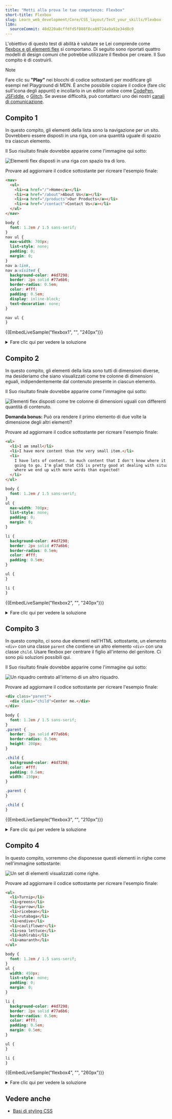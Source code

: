 ```yaml
---
title: "Metti alla prova le tue competenze: Flexbox"
short-title: Flexbox
slug: Learn_web_development/Core/CSS_layout/Test_your_skills/Flexbox
l10n:
  sourceCommit: 48d220a8cffdfd5f088f8ca89724a9a92e34d8c0
---
```


L'obiettivo di questo test di abilità è valutare se Lei comprende come [flexbox e gli elementi flex](/it/docs/Learn_web_development/Core/CSS_layout/Flexbox) si comportano. Di seguito sono riportati quattro modelli di design comuni che potrebbe utilizzare il flexbox per creare. Il Suo compito è di costruirli.

> [!NOTE]
> Fare clic su **"Play"** nei blocchi di codice sottostanti per modificare gli esempi nel Playground di MDN.
> È anche possibile copiare il codice (fare clic sull'icona degli appunti) e incollarlo in un editor online come [CodePen](https://codepen.io/), [JSFiddle](https://jsfiddle.net/), o [Glitch](https://glitch.com/).
> Se avesse difficoltà, può contattarci uno dei nostri [canali di comunicazione](/it/docs/MDN/Community/Communication_channels).

## Compito 1

In questo compito, gli elementi della lista sono la navigazione per un sito. Dovrebbero essere disposti in una riga, con una quantità uguale di spazio tra ciascun elemento.

Il Suo risultato finale dovrebbe apparire come l'immagine qui sotto:

![Elementi flex disposti in una riga con spazio tra di loro.](flex-task1.png)

Provare ad aggiornare il codice sottostante per ricreare l'esempio finale:

```html live-sample___flexbox1
<nav>
  <ul>
    <li><a href="/">Home</a></li>
    <li><a href="/about">About Us</a></li>
    <li><a href="/products">Our Products</a></li>
    <li><a href="/contact">Contact Us</a></li>
  </ul>
</nav>
```

```css hidden live-sample___flexbox1
body {
  font: 1.2em / 1.5 sans-serif;
}
nav ul {
  max-width: 700px;
  list-style: none;
  padding: 0;
  margin: 0;
}
nav a:link,
nav a:visited {
  background-color: #4d7298;
  border: 2px solid #77a6b6;
  border-radius: 0.5em;
  color: #fff;
  padding: 0.5em;
  display: inline-block;
  text-decoration: none;
}
```

```css live-sample___flexbox1
nav ul {
}
```

{{EmbedLiveSample("flexbox1", "", "240px")}}

<details>
<summary>Fare clic qui per vedere la soluzione</summary>

Può applicare `display: flex` e controllare lo spazio utilizzando la proprietà `justify-content`:

```css
nav ul {
  display: flex;
  justify-content: space-between;
}
```

</details>

## Compito 2

In questo compito, gli elementi della lista sono tutti di dimensioni diverse, ma desideriamo che siano visualizzati come tre colonne di dimensioni eguali, indipendentemente dal contenuto presente in ciascun elemento.

Il Suo risultato finale dovrebbe apparire come l'immagine qui sotto:

![Elementi flex disposti come tre colonne di dimensioni uguali con differenti quantità di contenuto.](flex-task2.png)

**Domanda bonus:** Può ora rendere il primo elemento di due volte la dimensione degli altri elementi?

Provare ad aggiornare il codice sottostante per ricreare l'esempio finale:

```html live-sample___flexbox2
<ul>
  <li>I am small</li>
  <li>I have more content than the very small item.</li>
  <li>
    I have lots of content. So much content that I don't know where it is all
    going to go. I'm glad that CSS is pretty good at dealing with situations
    where we end up with more words than expected!
  </li>
</ul>
```

```css hidden live-sample___flexbox2
body {
  font: 1.2em / 1.5 sans-serif;
}
ul {
  max-width: 700px;
  list-style: none;
  padding: 0;
  margin: 0;
}

li {
  background-color: #4d7298;
  border: 2px solid #77a6b6;
  border-radius: 0.5em;
  color: #fff;
  padding: 0.5em;
}
```

```css live-sample___flexbox2
ul {
}

li {
}
```

{{EmbedLiveSample("flexbox2", "", "240px")}}

<details>
<summary>Fare clic qui per vedere la soluzione</summary>

È meglio usare i shorthand, quindi in questo scenario `flex: 1` è probabilmente la risposta migliore, e quindi il risultato più ottimale sarebbe:

```css
ul {
  display: flex;
}

li {
  flex: 1;
}
```

Per la domanda bonus, aggiungere un selettore che punta al primo elemento e imposta `flex: 2;` (o `flex: 2 0 0;` o `flex-grow: 2`):

```css
li:first-child {
  flex: 2;
}
```

</details>

## Compito 3

In questo compito, ci sono due elementi nell'HTML sottostante, un elemento `<div>` con una classe `parent` che contiene un altro elemento `<div>` con una classe `child`. Usare flexbox per centrare il figlio all'interno del genitore. Ci sono più soluzioni possibili qui.

Il Suo risultato finale dovrebbe apparire come l'immagine qui sotto:

![Un riquadro centrato all'interno di un altro riquadro.](flex-task3.png)

Provare ad aggiornare il codice sottostante per ricreare l'esempio finale:

```html live-sample___flexbox3
<div class="parent">
  <div class="child">Center me.</div>
</div>
```

```css hidden live-sample___flexbox3
body {
  font: 1.2em / 1.5 sans-serif;
}
.parent {
  border: 2px solid #77a6b6;
  border-radius: 0.5em;
  height: 200px;
}

.child {
  background-color: #4d7298;
  color: #fff;
  padding: 0.5em;
  width: 150px;
}
```

```css hidden live-sample___flexbox3
.parent {
}

.child {
}
```

{{EmbedLiveSample("flexbox3", "", "210px")}}

<details>
<summary>Fare clic qui per vedere la soluzione</summary>

È necessario cambiare solo gli stili del genitore per centrare un elemento orizzontalmente e verticalmente:

```css
.parent {
  display: flex;
  justify-content: center;
  align-items: center;
}
```

</details>

## Compito 4

In questo compito, vorremmo che disponesse questi elementi in righe come nell'immagine sottostante:

![Un set di elementi visualizzati come righe.](flex-task4.png)

Provare ad aggiornare il codice sottostante per ricreare l'esempio finale:

```html live-sample___flexbox4
<ul>
  <li>Turnip</li>
  <li>greens</li>
  <li>yarrow</li>
  <li>ricebean</li>
  <li>rutabaga</li>
  <li>endive</li>
  <li>cauliflower</li>
  <li>sea lettuce</li>
  <li>kohlrabi</li>
  <li>amaranth</li>
</ul>
```

```css hidden live-sample___flexbox4
body {
  font: 1.2em / 1.5 sans-serif;
}
ul {
  width: 450px;
  list-style: none;
  padding: 0;
  margin: 0;
}

li {
  background-color: #4d7298;
  border: 2px solid #77a6b6;
  border-radius: 0.5em;
  color: #fff;
  padding: 0.5em;
  margin: 0.5em;
}
```

```css live-sample___flexbox4
ul {
}

li {
}
```

{{EmbedLiveSample("flexbox4", "", "260px")}}

<details>
<summary>Fare clic qui per vedere la soluzione</summary>

Questo compito richiede una comprensione della proprietà `flex-wrap` per avvolgere le linee flex. Inoltre, per garantire che Lei ottenga qualcosa che assomigli all'esempio, deve impostare `flex: auto` sul bambino (o `flex: 1 1 auto;`).

```css
ul {
  display: flex;
  flex-wrap: wrap;
}

li {
  flex: auto;
}
```

</details>

## Vedere anche

- [Basi di styling CSS](/it/docs/Learn_web_development/Core/Styling_basics)
